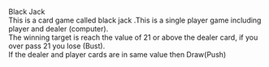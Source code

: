 Black Jack
<br>
This is a card game called black jack .This is a single player game including player and dealer (computer). <br>
The winning target is reach the value of 21 or above the dealer card, if you over pass 21 you lose (Bust). <br>
If the dealer and player cards are in same value then Draw(Push)
